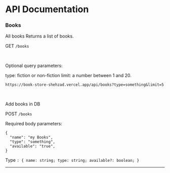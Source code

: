 # API Documentation

### Books

All books Returns a list of books.

GET `/books`

<br>

Optional query parameters:

type: fiction or non-fiction
limit: a number between 1 and 20.

```
https://book-store-shehzad.vercel.app/api/books?type=something&limit=5
```

<br>

Add books in DB

POST `/books`

Required body parameters:

```
{
  "name": "my Books",
  "type": "something",
  "available": "true",
}
```

Type `: {
    name: string;
    type: string;
    available?: boolean;
}`

---
